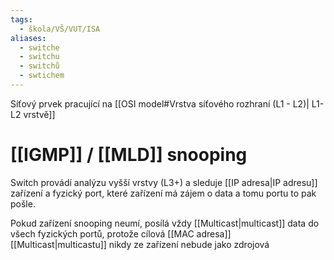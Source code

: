 ```yaml
---
tags:
  - škola/VŠ/VUT/ISA
aliases:
  - switche
  - switchu
  - switchů
  - swtichem
---
```

Síťový prvek pracující na [[OSI model#Vrstva síťového rozhraní (L1 - L2)| L1-L2 vrstvě]]
# [[IGMP]] / [[MLD]] snooping
Switch provádí analýzu vyšší vrstvy (L3+) a sleduje [[IP adresa|IP adresu]] zařízení a fyzický port, které zařízení má zájem o data a tomu portu to pak pošle.

Pokud zařízení snooping neumí, posílá vždy [[Multicast|multicast]] data do všech fyzických portů, protože cílová [[MAC adresa]] [[Multicast|multicastu]] nikdy ze zařízení nebude jako zdrojová